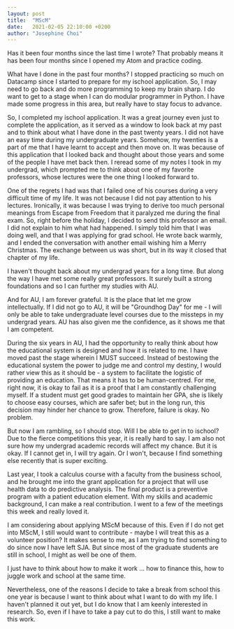 ```yaml
---
layout: post
title:  "MScM"
date:   2021-02-05 22:10:00 +0200
author: "Josephine Choi"
---
```

Has it been four months since the last time I wrote? That probably means it has been four months since I opened my Atom and practice coding.

What have I done in the past four months? I stopped practicing so much on Datacamp since I started to prepare for my ischool application. So, I may need to go back and do more programming to keep my brain sharp. I do want to get to a stage when I can do modular programmer in Python. I have made some progress in this area, but really have to stay focus to advance.

So, I completed my ischool application. It was a great journey even just to complete the application, as it served as a window to look back at my past and to think about what I have done in the past twenty years. I did not have an easy time during my undergraduate years. Somehow, my twenties is a part of me that I have learnt to accept and then move on. It was because of this application that I looked back and thought about those years and some of the people I have met back then. I reread some of my notes I took in my undergrad, which prompted me to think about one of my favorite professors, whose lectures were the one thing I looked forward to.

 One of the regrets I had was that I failed one of his courses during a very difficult time of my life. It was not because I did not pay attention to his lectures. Ironically, it was because I was trying to derive too much personal meanings from Escape from Freedom that it paralyzed me during the final exam. So, right before the holiday, I decided to send this professor an email. I did not explain to him what had happened. I simply told him that I was doing well, and that I was applying for grad school. He wrote back warmly, and I ended the conversation with another email wishing him a Merry Christmas. The exchange between us was short, but in its way it closed that chapter of my life.

I haven't thought back about my undergrad years for a long time. But along the way I have met some really great professors. It surely built a strong foundations and so I can further my studies with AU.

And for AU, I am forever grateful. It is the place that let me grow intellectually. If I did not go to AU, it will be "Groundhog Day" for me - I will only be able to take undergraduate level courses due to the missteps in my undergrad years. AU has also given me the confidence, as it shows me that I am competent.

During the six years in AU, I had the opportunity to really think about how the educational system is designed and how it is related to me. I have moved past the stage wherein I MUST succeed. Instead of bestowing the educational system the power to judge me and control my destiny, I would rather view this as it should be - a system to facilitate the logistic of providing an education. That means it has to be human-centred. For me, right now, it is okay to fail as it is a proof that I am constantly challenging myself. If a student must get good grades to maintain her GPA, she is likely to choose easy courses, which are safer bet; but in the long run, this decision may hinder her chance to grow. Therefore, failure is okay. No problem.  

But now I am rambling, so I should stop. Will I be able to get in to ischool? Due to the fierce competitions this year, it is really hard to say. I am also not sure how my undergrad academic records will affect my chance. But it is okay.  If I cannot get in, I will try again.  Or I won't, because I find something else recently that is super exciting. 

Last year, I took a calculus course with a faculty from the business school, and he brought me into the grant application for a project that will use health data to do predictive analysis. The final product is a preventive program with a patient education element.  With my skills and academic background, I can make a real contribution.  I went to a few of the meetings this week and really loved it.

I am considering about applying MScM because of this. Even if I do not get into MScM, I still would want to contribute - maybe I will treat this as a volunteer position? It makes sense to me, as I am trying to find something to do since now I have left SJA. But since most of the graduate students are still in school, I might as well be one of them.

I just have to think about how to make it work ... how to finance this, how to juggle work and school at the same time.

Nevertheless, one of the reasons I decide to take a break from school this one year is because I want to think about what I want to do with my life. I haven't planned it out yet, but I do know that I am keenly interested in research. So, even if I have to take a pay cut to do this, I still want to make this work.

